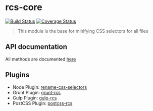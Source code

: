 # rcs-core

[![Build Status](https://travis-ci.org/JPeer264/node-rcs-core.svg?branch=master)](https://travis-ci.org/JPeer264/node-rcs-core)
[![Coverage Status](https://coveralls.io/repos/github/JPeer264/node-rcs-core/badge.svg)](https://coveralls.io/github/JPeer264/node-rcs-core)

> This module is the base for minifying CSS selectors for all files

## API documentation

All methods are documented [here](/docs/api/README.md)

## Plugins
- Node Plugin: [rename-css-selectors](https://www.npmjs.com/package/rename-css-selectors)
- Grunt Plugin: [grunt-rcs](https://www.npmjs.com/package/grunt-rcs)
- Gulp Plugin: [gulp-rcs](https://www.npmjs.com/package/gulp-rcs)
- PostCSS Plugin: [postcss-rcs](https://www.npmjs.com/package/postcss-rcs)

